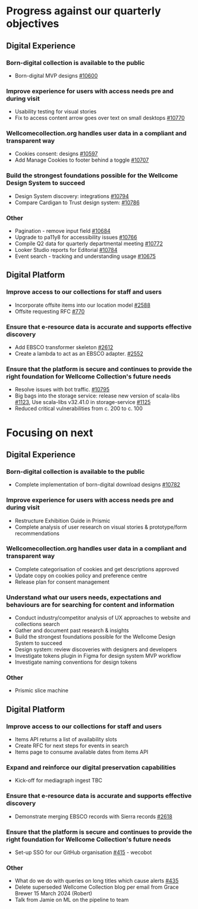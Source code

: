# Progress against our quarterly objectives
## Digital Experience
### Born-digital collection is available to the public
- Born-digital MVP designs [#10600](https://github.com/wellcomecollection/wellcomecollection.org/issues/10600)
 
### Improve experience for users with access needs pre and during visit
- Usability testing for visual stories
- Fix to access content arrow goes over text on small desktops [#10770](https://github.com/wellcomecollection/wellcomecollection.org/issues/10770)
 
### Wellcomecollection.org handles user data in a compliant and transparent way
- Cookies consent: designs [#10597](https://github.com/wellcomecollection/wellcomecollection.org/issues/10597)
- Add Manage Cookies to footer behind a toggle  [#10707](https://github.com/wellcomecollection/wellcomecollection.org/issues/10707)

### Build the strongest foundations possible for the Wellcome Design System to succeed
- Design System discovery: integrations [#10794](https://github.com/orgs/wellcomecollection/projects/18/views/1?pane=issue&itemId=59742330)
- Compare Cardigan to Trust design system: [#10786](https://github.com/wellcomecollection/wellcomecollection.org/issues/10786)
 
### Other
- Pagination - remove input field [#10684](https://github.com/wellcomecollection/wellcomecollection.org/issues/10684)
- Upgrade to pa11y8 for accessibility issues [#10766](https://github.com/wellcomecollection/wellcomecollection.org/issues/10766)
- Compile Q2 data for quarterly departmental meeting [#10772](https://github.com/wellcomecollection/wellcomecollection.org/issues/10772)
- Looker Studio reports for Editorial [#10784](https://github.com/wellcomecollection/wellcomecollection.org/issues/10784)
- Event search - tracking and understanding usage [#10675](https://github.com/wellcomecollection/wellcomecollection.org/issues/10675)

## Digital Platform
### Improve access to our collections for staff and users
- Incorporate offsite items into our location model [#2588](https://github.com/wellcomecollection/catalogue-pipeline/issues/2588)
- Offsite requesting RFC [#770](https://github.com/wellcomecollection/catalogue-api/issues/770)
 
### Ensure that e-resource data is accurate and supports effective discovery
- Add EBSCO transformer skeleton [#2612](https://github.com/wellcomecollection/catalogue-pipeline/pull/2612)
- Create a lambda to act as an EBSCO adapter. [#2552](https://github.com/wellcomecollection/catalogue-pipeline/issues/2552)
 
### Ensure that the platform is secure and continues to provide the right foundation for Wellcome Collection's future needs
- Resolve issues with bot traffic. [#10795](https://github.com/wellcomecollection/wellcomecollection.org/issues/10795)
- Big bags into the storage service: release new version of scala-libs [#1123](https://github.com/wellcomecollection/storage-service/issues/1123), Use scala-libs v32.41.0 in storage-service [#1125](https://github.com/wellcomecollection/storage-service/issues/1125)
- Reduced critical vulnerabilities from c. 200 to c. 100


# Focusing on next
## Digital Experience
### Born-digital collection is available to the public
- Complete implementation of born-digital download designs [#10782](https://github.com/wellcomecollection/wellcomecollection.org/issues/10782)
 
### Improve experience for users with access needs pre and during visit 
- Restructure Exhibition Guide in Prismic
- Complete analysis of user research on visual stories & prototype/form recommendations
 
### Wellcomecollection.org handles user data in a compliant and transparent way
- Complete categorisation of cookies and get descriptions approved
- Update copy on cookies policy and preference centre
- Release plan for consent management
 
### Understand what our users needs, expectations and behaviours are for searching for content and information
- Conduct industry/competitor analysis of UX approaches to website and collections search 
- Gather and document past research & insights
- Build the strongest foundations possible for the Wellcome Design System to succeed
- Design system: review discoveries with designers and developers
- Investigate tokens plugin in Figma for design system MVP workflow
- Investigate naming conventions for design tokens
  
### Other
- Prismic slice machine

## Digital Platform
### Improve access to our collections for staff and users
- Items API returns a list of availability slots
- Create RFC for next steps for events in search
- Items page to consume available dates from items API
 
### Expand and reinforce our digital preservation capabilities​
- Kick-off for mediagraph ingest TBC 
 
### Ensure that e-resource data is accurate and supports effective discovery
- Demonstrate merging EBSCO records with Sierra records [#2618](https://github.com/wellcomecollection/catalogue-pipeline/issues/2618)
 
### Ensure that the platform is secure and continues to provide the right foundation for Wellcome Collection's future needs
- Set-up SSO for our GitHub organisation [#415](https://github.com/wellcomecollection/platform-infrastructure/issues/415) - wecobot

### Other 
- What do we do with queries on long titles which cause alerts [#435](https://github.com/wellcomecollection/platform-infrastructure/issues/435)
- Delete superseded Wellcome Collection blog per email from Grace Brewer 15 March 2024 (Robert)
- Talk from Jamie on ML on the pipeline to team

